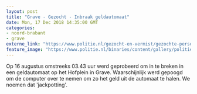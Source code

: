 ```yaml
---
layout: post
title: "Grave - Gezocht - Inbraak geldautomaat"
date: Mon, 17 Dec 2018 14:35:00 GMT
categories: 
- noord-brabant 
- grave 
externe_link: "https://www.politie.nl/gezocht-en-vermist/gezochte-personen/2018/december/09-inbraak-geldautomaat.html"
feature_image: "https://www.politie.nl/binaries/content/gallery/politie/gezocht/verdachten/2018/december/09-ob/bb_20181217/grave-01.jpg"
---
```


Op 16 augustus omstreeks 03.43 uur werd geprobeerd om in te breken in een geldautomaat op het Hofplein in Grave. Waarschijnlijk werd gepoogd om de computer over te nemen om zo het geld uit de automaat te halen. We noemen dat 'jackpotting'.
